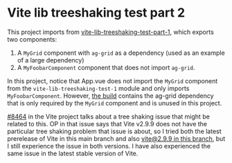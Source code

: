 # Vite lib treeshaking test part 2

This project imports from [vite-lib-treeshaking-test-part-1](https://github.com/curtgrimes/vite-lib-treeshaking-test-1), which exports two components:

1. A `MyGrid` component with `ag-grid` as a dependency (used as an example of a large dependency)
2. A `MyFoobarComponent` component that does not import `ag-grid`.

In this project, notice that App.vue does not import the `MyGrid` component from
the `vite-lib-treeshaking-test-1` module and only imports `MyFoobarComponent`.
However, [the build](https://github.com/curtgrimes/vite-lib-treeshaking-test-2/tree/main/dist/assets) contains the ag-grid dependency that is only required by the
`MyGrid` component and is unused in this project.

[#8464](https://github.com/vitejs/vite/issues/8464) in the Vite project talks about a tree shaking issue that might be related to this. OP in that issue says that Vite v2.9.9 does not have the particular tree shaking problem that issue is about, so I tried both the latest prerelease of Vite in this main branch and also [vite@2.9.9 in this branch](https://github.com/curtgrimes/vite-lib-treeshaking-test-2/tree/with-vite-2.9.9), but I still experience the issue in both versions. I have also experienced the same issue in the latest stable version of Vite.
